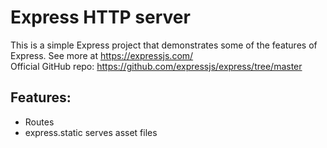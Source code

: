 # Express HTTP server
This is a simple Express project that demonstrates some of the features of Express. See more at https://expressjs.com/  
Official GitHub repo: https://github.com/expressjs/express/tree/master

## Features:
- Routes
- express.static serves asset files
